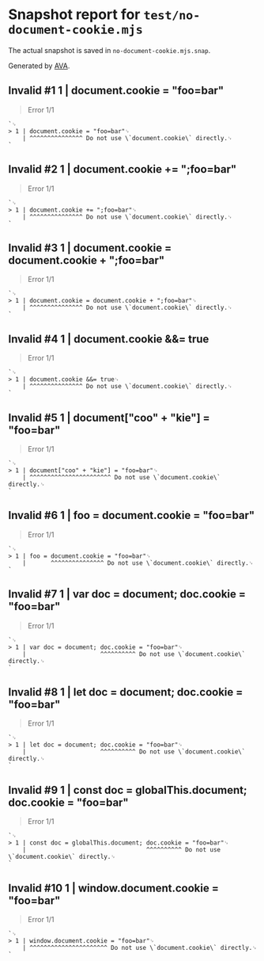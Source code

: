 # Snapshot report for `test/no-document-cookie.mjs`

The actual snapshot is saved in `no-document-cookie.mjs.snap`.

Generated by [AVA](https://avajs.dev).

## Invalid #1 1 | document.cookie = "foo=bar"

> Error 1/1

    `␊
    > 1 | document.cookie = "foo=bar"␊
        | ^^^^^^^^^^^^^^^ Do not use \`document.cookie\` directly.␊
    `

## Invalid #2 1 | document.cookie += ";foo=bar"

> Error 1/1

    `␊
    > 1 | document.cookie += ";foo=bar"␊
        | ^^^^^^^^^^^^^^^ Do not use \`document.cookie\` directly.␊
    `

## Invalid #3 1 | document.cookie = document.cookie + ";foo=bar"

> Error 1/1

    `␊
    > 1 | document.cookie = document.cookie + ";foo=bar"␊
        | ^^^^^^^^^^^^^^^ Do not use \`document.cookie\` directly.␊
    `

## Invalid #4 1 | document.cookie &&= true

> Error 1/1

    `␊
    > 1 | document.cookie &&= true␊
        | ^^^^^^^^^^^^^^^ Do not use \`document.cookie\` directly.␊
    `

## Invalid #5 1 | document["coo" + "kie"] = "foo=bar"

> Error 1/1

    `␊
    > 1 | document["coo" + "kie"] = "foo=bar"␊
        | ^^^^^^^^^^^^^^^^^^^^^^^ Do not use \`document.cookie\` directly.␊
    `

## Invalid #6 1 | foo = document.cookie = "foo=bar"

> Error 1/1

    `␊
    > 1 | foo = document.cookie = "foo=bar"␊
        |       ^^^^^^^^^^^^^^^ Do not use \`document.cookie\` directly.␊
    `

## Invalid #7 1 | var doc = document; doc.cookie = "foo=bar"

> Error 1/1

    `␊
    > 1 | var doc = document; doc.cookie = "foo=bar"␊
        |                     ^^^^^^^^^^ Do not use \`document.cookie\` directly.␊
    `

## Invalid #8 1 | let doc = document; doc.cookie = "foo=bar"

> Error 1/1

    `␊
    > 1 | let doc = document; doc.cookie = "foo=bar"␊
        |                     ^^^^^^^^^^ Do not use \`document.cookie\` directly.␊
    `

## Invalid #9 1 | const doc = globalThis.document; doc.cookie = "foo=bar"

> Error 1/1

    `␊
    > 1 | const doc = globalThis.document; doc.cookie = "foo=bar"␊
        |                                  ^^^^^^^^^^ Do not use \`document.cookie\` directly.␊
    `

## Invalid #10 1 | window.document.cookie = "foo=bar"

> Error 1/1

    `␊
    > 1 | window.document.cookie = "foo=bar"␊
        | ^^^^^^^^^^^^^^^^^^^^^^ Do not use \`document.cookie\` directly.␊
    `
